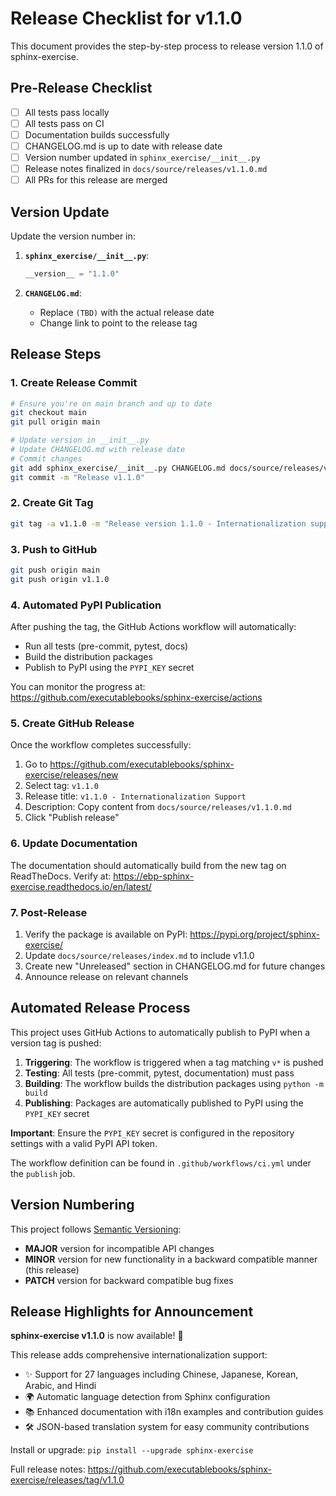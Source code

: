 # Release Checklist for v1.1.0

This document provides the step-by-step process to release version 1.1.0 of sphinx-exercise.

## Pre-Release Checklist

- [ ] All tests pass locally
- [ ] All tests pass on CI
- [ ] Documentation builds successfully
- [ ] CHANGELOG.md is up to date with release date
- [ ] Version number updated in `sphinx_exercise/__init__.py`
- [ ] Release notes finalized in `docs/source/releases/v1.1.0.md`
- [ ] All PRs for this release are merged

## Version Update

Update the version number in:

1. **`sphinx_exercise/__init__.py`**:
   ```python
   __version__ = "1.1.0"
   ```

2. **`CHANGELOG.md`**:
   - Replace `(TBD)` with the actual release date
   - Change link to point to the release tag

## Release Steps

### 1. Create Release Commit

```bash
# Ensure you're on main branch and up to date
git checkout main
git pull origin main

# Update version in __init__.py
# Update CHANGELOG.md with release date
# Commit changes
git add sphinx_exercise/__init__.py CHANGELOG.md docs/source/releases/v1.1.0.md
git commit -m "Release v1.1.0"
```

### 2. Create Git Tag

```bash
git tag -a v1.1.0 -m "Release version 1.1.0 - Internationalization support"
```

### 3. Push to GitHub

```bash
git push origin main
git push origin v1.1.0
```

### 4. Automated PyPI Publication

After pushing the tag, the GitHub Actions workflow will automatically:
- Run all tests (pre-commit, pytest, docs)
- Build the distribution packages
- Publish to PyPI using the `PYPI_KEY` secret

You can monitor the progress at:
https://github.com/executablebooks/sphinx-exercise/actions

### 5. Create GitHub Release

Once the workflow completes successfully:

1. Go to https://github.com/executablebooks/sphinx-exercise/releases/new
2. Select tag: `v1.1.0`
3. Release title: `v1.1.0 - Internationalization Support`
4. Description: Copy content from `docs/source/releases/v1.1.0.md`
5. Click "Publish release"

### 6. Update Documentation

The documentation should automatically build from the new tag on ReadTheDocs. Verify at:
https://ebp-sphinx-exercise.readthedocs.io/en/latest/

### 7. Post-Release

1. Verify the package is available on PyPI: https://pypi.org/project/sphinx-exercise/
2. Update `docs/source/releases/index.md` to include v1.1.0
3. Create new "Unreleased" section in CHANGELOG.md for future changes
4. Announce release on relevant channels

## Automated Release Process

This project uses GitHub Actions to automatically publish to PyPI when a version tag is pushed:

1. **Triggering**: The workflow is triggered when a tag matching `v*` is pushed
2. **Testing**: All tests (pre-commit, pytest, documentation) must pass
3. **Building**: The workflow builds the distribution packages using `python -m build`
4. **Publishing**: Packages are automatically published to PyPI using the `PYPI_KEY` secret

**Important**: Ensure the `PYPI_KEY` secret is configured in the repository settings with a valid PyPI API token.

The workflow definition can be found in `.github/workflows/ci.yml` under the `publish` job.

## Version Numbering

This project follows [Semantic Versioning](https://semver.org/):

- **MAJOR** version for incompatible API changes
- **MINOR** version for new functionality in a backward compatible manner (this release)
- **PATCH** version for backward compatible bug fixes

## Release Highlights for Announcement

**sphinx-exercise v1.1.0** is now available! 🎉

This release adds comprehensive internationalization support:
- ✨ Support for 27 languages including Chinese, Japanese, Korean, Arabic, and Hindi
- 🌍 Automatic language detection from Sphinx configuration
- 📚 Enhanced documentation with i18n examples and contribution guides
- 🛠️ JSON-based translation system for easy community contributions

Install or upgrade: `pip install --upgrade sphinx-exercise`

Full release notes: https://github.com/executablebooks/sphinx-exercise/releases/tag/v1.1.0
